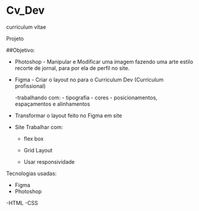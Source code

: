 # Cv_Dev
 curriculum vitae 

Projeto

##Objetivo:

- Photoshop - Manipular e Modificar uma imagem fazendo  uma arte estilo recorte de jornal, para por ela de perfil no site.

- Figma - Criar o layout no para o Curriculum Dev (Curriculum profissional) 
    
    -trabalhando com:
        - tipografia
        - cores
        - posicionamentos, espaçamentos e alinhamentos


- Transformar o layout feito no Figma em site 

- Site
     Trabalhar com:
     - flex box
     - Grid Layout

    - Usar responsividade

Tecnologias usadas:

- Figma
- Photoshop

-HTML
-CSS
